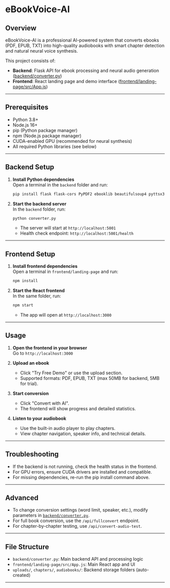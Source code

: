 # eBookVoice-AI

## Overview

eBookVoice-AI is a professional AI-powered system that converts ebooks (PDF, EPUB, TXT) into high-quality audiobooks with smart chapter detection and natural neural voice synthesis.

This project consists of:

- **Backend**: Flask API for ebook processing and neural audio generation ([backend/converter.py](backend/converter.py))
- **Frontend**: React landing page and demo interface ([frontend/landing-page/src/App.js](frontend/landing-page/src/App.js))

---

## Prerequisites

- Python 3.8+
- Node.js 16+
- pip (Python package manager)
- npm (Node.js package manager)
- CUDA-enabled GPU (recommended for neural synthesis)
- All required Python libraries (see below)

---

## Backend Setup

1. **Install Python dependencies**  
   Open a terminal in the `backend` folder and run:

   ```sh
   pip install flask flask-cors PyPDF2 ebooklib beautifulsoup4 pyttsx3 TTS
   ```

2. **Start the backend server**  
   In the `backend` folder, run:
   ```sh
   python converter.py
   ```
   - The server will start at `http://localhost:5001`
   - Health check endpoint: `http://localhost:5001/health`

---

## Frontend Setup

1. **Install frontend dependencies**  
   Open a terminal in `frontend/landing-page` and run:

   ```sh
   npm install
   ```

2. **Start the React frontend**  
   In the same folder, run:
   ```sh
   npm start
   ```
   - The app will open at `http://localhost:3000`

---

## Usage

1. **Open the frontend in your browser**  
   Go to `http://localhost:3000`

2. **Upload an ebook**

   - Click "Try Free Demo" or use the upload section.
   - Supported formats: PDF, EPUB, TXT (max 50MB for backend, 5MB for trial).

3. **Start conversion**

   - Click "Convert with AI".
   - The frontend will show progress and detailed statistics.

4. **Listen to your audiobook**
   - Use the built-in audio player to play chapters.
   - View chapter navigation, speaker info, and technical details.

---

## Troubleshooting

- If the backend is not running, check the health status in the frontend.
- For GPU errors, ensure CUDA drivers are installed and compatible.
- For missing dependencies, re-run the pip install command above.

---

## Advanced

- To change conversion settings (word limit, speaker, etc.), modify parameters in [`backend/converter.py`](backend/converter.py).
- For full book conversion, use the `/api/fullconvert` endpoint.
- For chapter-by-chapter testing, use `/api/convert-audio-test`.

---

## File Structure

- `backend/converter.py`: Main backend API and processing logic
- `frontend/landing-page/src/App.js`: Main React app and UI
- `uploads/`, `chapters/`, `audiobooks/`: Backend storage folders (auto-created)

---
